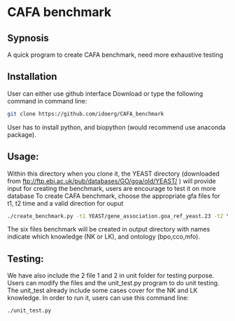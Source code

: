 # CAFA benchmark
## Sypnosis
A quick program to create CAFA benchmark, need more exhaustive testing
## Installation
User can either use github interface Download or type the following command in command line:
```bash
git clone https://github.com/idoerg/CAFA_benchmark
```
User has to install python, and biopython (would recommend use anaconda package). 
## Usage:
Within this directory when you clone it, the YEAST directory (downloaded from ftp://ftp.ebi.ac.uk/pub/databases/GO/goa/old/YEAST/ ) will provide input for creating the benchmark, users are encourage to test it on more database
To create CAFA benchmark, choose the appropriate gfa files for t1, t2 time and a valid direction for ouput
```bash
./create_benchmark.py -t1 YEAST/gene_association.goa_ref_yeast.23 -t2 YEAST/gene_association.goa_ref_yeast.52 -o output
```
The six files benchmark will be created in output directory with names indicate which knowledge (NK or LK), and ontology (bpo,cco,mfo). 

## Testing:
We have also include the 2 file 1 and 2 in unit folder for testing purpose. Users can modify the files and the unit_test.py program to do unit testing. The unit_test already include some cases cover for the NK and LK knowledge. In order to run it, users can use this command line:

```bash
./unit_test.py
```
